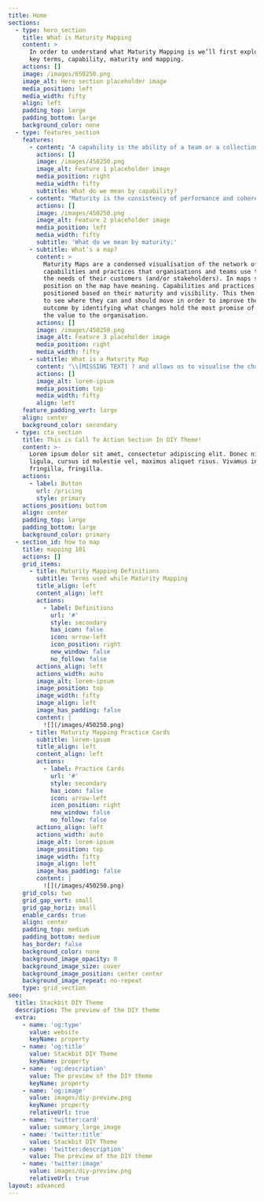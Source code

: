 ```yaml
---
title: Home
sections:
  - type: hero_section
    title: What is Maturity Mapping
    content: >
      In order to understand what Maturity Mapping is we’ll first explore three
      key terms, capability, maturity and mapping.
    actions: []
    image: /images/650250.png
    image_alt: Hero section placeholder image
    media_position: left
    media_width: fifty
    align: left
    padding_top: large
    padding_bottom: large
    background_color: none
  - type: features_section
    features:
      - content: "A capability is the ability of a team or a collection of teams to deliver an outcome.\_ Capabilities are composed of the actual day-to-day practises that people and teams do to deliver the outcome.\_ Therefore, to improve a capability, one needs to improve the underlying practises.\_\_\_\n\n\nWhilst some capabilities may be common across organisations, there are many others that are unique as they exist to serve the needs of that organisation and its customer.\_ Even where there are common capabilities across organisations, it is very likely that the practises are different.\_\_\n"
        actions: []
        image: /images/450250.png
        image_alt: Feature 1 placeholder image
        media_position: right
        media_width: fifty
        subtitle: What do we mean by capability?
      - content: "Maturity is the consistency of performance and coherence of integration of the practises that compose a capability.\_ That is,\_Maturity can be thought of as the assessment of the consistency in performing the capability or practise and its coherence of integration with other capabilities or practises, and how improving its performance and integration creates more value for the organisation. I.e. we can consider a practise or capability as mature if any of the possible improvements would not create more value for the organisation in the current context. \n"
        actions: []
        image: /images/450250.png
        image_alt: Feature 2 placeholder image
        media_position: left
        media_width: fifty
        subtitle: 'What do we mean by maturity:'
      - subtitle: What’s a map?
        content: >
          Maturity Maps are a condensed visualisation of the network of
          capabilities and practices that organisations and teams use to meet
          the needs of their customers (and/or stakeholders). In maps space and
          position on the map have meaning. Capabilities and practices are
          positioned based on their maturity and visibility. This then allows us
          to see where they can and should move in order to improve the overall
          outcome by identifying what changes hold the most promise of improving
          the value to the organisation. 
        actions: []
        image: /images/450250.png
        image_alt: Feature 3 placeholder image
        media_position: right
        media_width: fifty
      - subtitle: What is a Maturity Map
        content: "\\[MISSING TEXT] ? and allows us to visualise the changes that have to take place to better deliver the enables a shared way of understanding and discussing a complex area.\_ It moves conversations on from “It’s just not working” to “Our maturity in this particular practise is preventing us from meeting that need”.\_ \n"
        actions: []
        image_alt: lorem-ipsum
        media_position: top
        media_width: fifty
        align: left
    feature_padding_vert: large
    align: center
    background_color: secondary
  - type: cta_section
    title: This is Call To Action Section In DIY Theme!
    content: >-
      Lorem ipsum dolor sit amet, consectetur adipiscing elit. Donec nisl
      ligula, cursus id molestie vel, maximus aliquet risus. Vivamus in nibh
      fringilla, fringilla.
    actions:
      - label: Button
        url: /pricing
        style: primary
    actions_position: bottom
    align: center
    padding_top: large
    padding_bottom: large
    background_color: primary
  - section_id: how to map
    title: mapping 101
    actions: []
    grid_items:
      - title: Maturity Mapping Definitions
        subtitle: Terms used while Maturity Mapping
        title_align: left
        content_align: left
        actions:
          - label: Definitions
            url: '#'
            style: secondary
            has_icon: false
            icon: arrow-left
            icon_position: right
            new_window: false
            no_follow: false
        actions_align: left
        actions_width: auto
        image_alt: lorem-ipsum
        image_position: top
        image_width: fifty
        image_align: left
        image_has_padding: false
        content: |
          ![](/images/450250.png)
      - title: Maturity Mapping Practice Cards
        subtitle: lorem-ipsum
        title_align: left
        content_align: left
        actions:
          - label: Practice Cards
            url: '#'
            style: secondary
            has_icon: false
            icon: arrow-left
            icon_position: right
            new_window: false
            no_follow: false
        actions_align: left
        actions_width: auto
        image_alt: lorem-ipsum
        image_position: top
        image_width: fifty
        image_align: left
        image_has_padding: false
        content: |
          ![](/images/450250.png)
    grid_cols: two
    grid_gap_vert: small
    grid_gap_horiz: small
    enable_cards: true
    align: center
    padding_top: medium
    padding_bottom: medium
    has_border: false
    background_color: none
    background_image_opacity: 0
    background_image_size: cover
    background_image_position: center center
    background_image_repeat: no-repeat
    type: grid_section
seo:
  title: Stackbit DIY Theme
  description: The preview of the DIY theme
  extra:
    - name: 'og:type'
      value: website
      keyName: property
    - name: 'og:title'
      value: Stackbit DIY Theme
      keyName: property
    - name: 'og:description'
      value: The preview of the DIY theme
      keyName: property
    - name: 'og:image'
      value: images/diy-preview.png
      keyName: property
      relativeUrl: true
    - name: 'twitter:card'
      value: summary_large_image
    - name: 'twitter:title'
      value: Stackbit DIY Theme
    - name: 'twitter:description'
      value: The preview of the DIY theme
    - name: 'twitter:image'
      value: images/diy-preview.png
      relativeUrl: true
layout: advanced
---
```


